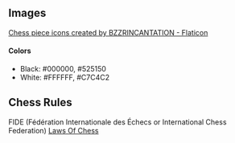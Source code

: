 ## Images
<a href="https://www.flaticon.com/free-icons/chess-piece" title="chess piece icons">Chess piece icons created by BZZRINCANTATION - Flaticon</a>
#### Colors
- Black: #000000, #525150
- White: #FFFFFF, #C7C4C2

## Chess Rules
FIDE (Fédération Internationale des Échecs or International Chess Federation) [Laws Of Chess](https://www.fide.com/FIDE/handbook/LawsOfChess.pdf)
